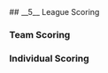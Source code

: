<div markdown="1" data-aos="fade-up">	
## __5__ League Scoring

### Team Scoring

### Individual Scoring

</div>
